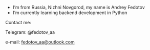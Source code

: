 - I’m from Russia, Nizhni Novgorod, my name is Andrey Fedotov
- I’m currently learning backend development in Python
   

Contact me:
   
Telegram: @fedotov_aa
   
e-mail: fedotov_aa@outlook.com
